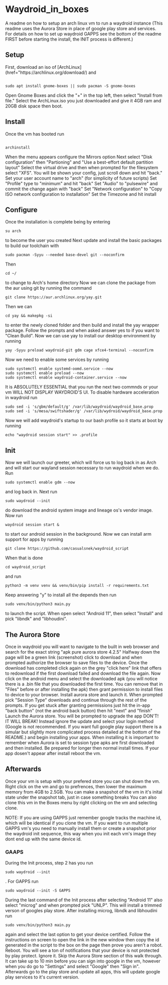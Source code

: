 # Waydroid_in_boxes
A readme on how to setup an arch linux vm to run a waydroid instance
(This readme uses the Aurora Store in place of google play store and services. For details on how to set up waydroid GAPPS see the bottom of the readme FIRST before starting the install, the INIT process is different.)

<h2>Setup</h2>
First, download an iso of [ArchLinux](href="https://archlinux.org/download/) and 
<pre><code>
sudo apt install gnome-boxes || sudo pacman -S gnome-boxes
</code></pre>
Open Gnome Boxes and click the "+" in the top left, then select "Install from file."
Select the ArchLinux.iso you just downloaded and give it 4GB ram and 20GB disk space then boot.

<h2>Install</h2>
Once the vm has booted run 
<pre><code>
archinstall
</code></pre>
When the menu appears configure the Mirrors option
Next select "Disk configuration" then "Partioning" and "Use a best-effort default partition layout"
Select the virtual drive and then when prompted for the filesystem select "XFS". You will be shown your config, just scroll down and hit "back."
Set your user account name to "arch" (for simplicity of future scripts)
Set "Profile" type to "minimum" and hit "back"
Set "Audio" to "pulsewire" and commit the change again with "back"
Set "Network configuration" to "Copy ISO network configuration to installation"
Set the Timezone and hit install

<h2>Configure</h2>
Once the installation is complete being by entering 
<code><pre>
su arch
</code></pre>
to become the user you created
Next update and install the basic packages to build our toolchain with 
<code><pre>
sudo pacman -Syyu --needed base-devel git --noconfirm
</code></pre>
Then 
<code><pre>
cd ~/
</code></pre> to change to Arch's home directory
Now we can clone the package from the aur using git by running the command 
<code><pre>
git clone https://aur.archlinux.org/yay.git
</code></pre>
Then we can 
<code><pre>
cd yay && makepkg -si
</code></pre> to enter the newly cloned folder and then build and install the yay wrapper package. Follow the prompts and when asked answer yes to if you want to "Clean Build".
Now we can use yay to install our desktop environment by running 
<code><pre>
yay -Syyu preload waydroid-git gdm cage xfce4-terminal --noconfirm
</code></pre>
Now we need to enable some services by running 
<code><pre>
sudo systemctl enable systemd-oomd.service --now
sudo systemctl enable preload --now
sudo systemctl enable waydroid-container.service --now
</code></pre>
It is ABSOLUTELY ESSENTIAL that you run the next two commnds or your vm WILL NOT DISPLAY WAYDROID'S UI. To disable hardware acceleration in waydroid run 
<code><pre>
sudo sed -i 's/gbm/default/g' /var/lib/waydroid/waydroid_base.prop
sudo sed -i 's/mesa/swiftshader/g' /var/lib/wydroid/waydroid_base.prop
</code></pre>
Now we will add waydroid's startup to our bash profile so it starts at boot by running 
<code><pre>
echo "waydroid session start" >> .profile
</code></pre>

<h2>Init</h2>
Now we will launch our greeter, which will force us to log back in as Arch and will start our wayland session necessary to run waydroid when we do. Run 
<code><pre>
sudo systemctl enable gdm --now
</code></pre>
and log back in.
Next run 
<code><pre>
sudo waydroid --init
</code></pre> do download the android system image and lineage os's vendor image.
Now run 
<code><pre>
waydroid session start &
</code></pre> to start our android session in the background.
Now we can install arm support for apps by running 
<code><pre>
git clone https://github.com/casualsnek/waydroid_script
</code></pre>
When that is done 
<code><pre>
cd waydroid_script
</code></pre>
and run 
<code><pre>
python3 -m venv venv && venv/bin/pip install -r requirements.txt
</code></pre>
Keep answering "y" to install all the depends then run 
<code><pre>
sudo venv/bin/python3 main.py
</code></pre>
to launch the script.
When open select "Android 11", then select "Install" and pick "libndk" and "libhoudini".

<h2>The Aurora Store</h2>
Once in waydroid you will want to navigate to the built in web browser and search for the exact string "apk pure aurora store 4.2.5"
Halfway down the page will be a green link (screenshot) click to download and when prompted authorize the browser to save files to the device. Once the download has completed click again on the grey "click here" link that offers to redownload if the first download failed and download the file again.
Now click on the android menu and select the downloaded apk (you will notice there is a .bin file that you downloaded the first time. You can remove that in "Files" before or after installing the apk) then grant permission to install files to device to your browser.
Install aurora store and launch it. When prompted pick "Session Type" downloads and continue through the rest of the prompts. If you get stuck after granting permissions just hit the in-app "back button" (not the android back button) then hit "next" and "finish"
Launch the Aurora store. You will be prompted to upgrade the app DON'T! IT WILL BREAK! Instead ignore the update and select your login method (Google is not recommended. If you want full google play support there is a simular but slightly more complicated process detailed at the bottom of the README.) and begin installing your apps.
When installing it is important to remember when Aurora is set to session type apks are first downloaded and then installed. Be prepared for longer then normal install times. If your app dosen't appear after install reboot the vm.

<h2>Afterwards</h2>
Once your vm is setup with your prefered store you can shut down the vm.
Right click on the vm and go to prefrences, then lower the maximum memory from 4GB to 2.5GB.
You can make a snapshot of the vm in it's inital state under the snapshot tab, just in case something breaks
You can also clone this vm in the Boxes menu by right clicking on the vm and selecting clone.

NOTE: If you are using GAPPS just remember google tracks the machine id, which will be identical if you clone the vm. If you want to run multiple GAPPS vm's you need to manually install them or create a snapshot prior the waydroid init sequence, this way when you init each vm's image they dont end up with the same device id.

<h3>GAAPS</h3>
During the Init process, step 2 has you run 
<code><pre>
sudo waydroid --init
</code></pre>
. For GAPPS run 
<code><pre>
sudo waydroid --init -S GAPPS
</code></pre>
During the last command of the Init process after selecting "Android 11" also select "microg" and when prompted pick "UNLP". This will install a trimmed verson of googles play store.
After installing microg, libndk and libhoudini run 
<code><pre>
sudo venv/bin/python3 main.py
</code></pre>
again and select the last option to get your device certified. Follow the instructions on screen to open the link in the new window then copy the id generated in the script to the box on the page then prove you aren't a robot.
Reboot. You will see a ton of notifications that your device is not protected by play protect. Ignore it. Skip the Aurora Store section of this walk through. It can take up to 10 min before you can sign into google in the vm, however when you do go to "Settings" and select "Google" then "Sign in". Afterwards go to the play store and update all apps, this will update google play services to it's current version.
